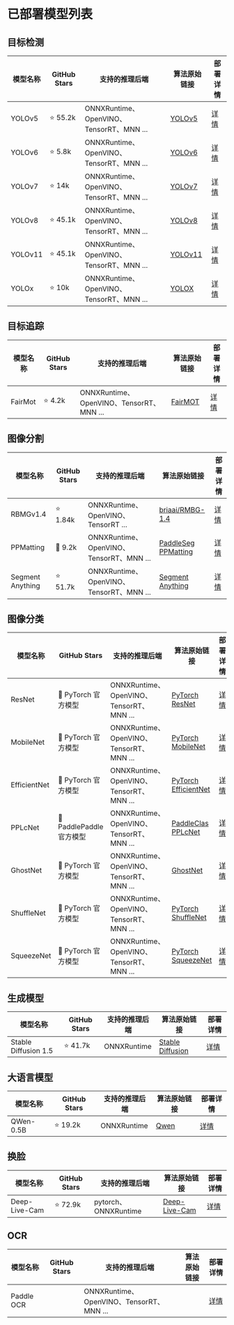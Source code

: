 # 已部署模型列表

## 目标检测

| 模型名称 | GitHub Stars | 支持的推理后端                           | 算法原始链接                                           | 部署详情                                                                             |
| -------- | ------------ | ---------------------------------------- | ------------------------------------------------------ | ------------------------------------------------------------------------------------ |
| YOLOv5   | ⭐ 55.2k     | ONNXRuntime、OpenVINO、TensorRT、MNN ... | [YOLOv5](https://github.com/ultralytics/yolov5)        | [详情](https://github.com/nndeploy/nndeploy/blob/deploy_model/demo/detect/README.md) |
| YOLOv6   | ⭐ 5.8k      | ONNXRuntime、OpenVINO、TensorRT、MNN ... | [YOLOv6](https://github.com/meituan/YOLOv6)            | [详情](https://github.com/nndeploy/nndeploy/blob/deploy_model/demo/detect/README.md) |
| YOLOv7   | ⭐ 14k       | ONNXRuntime、OpenVINO、TensorRT、MNN ... | [YOLOv7](https://github.com/WongKinYiu/yolov7)         | [详情](https://github.com/nndeploy/nndeploy/blob/deploy_model/demo/detect/README.md) |
| YOLOv8   | ⭐ 45.1k     | ONNXRuntime、OpenVINO、TensorRT、MNN ... | [YOLOv8](https://github.com/ultralytics/ultralytics)   | [详情](https://github.com/nndeploy/nndeploy/blob/deploy_model/demo/detect/README.md) |
| YOLOv11  | ⭐ 45.1k     | ONNXRuntime、OpenVINO、TensorRT、MNN ... | [YOLOv11](https://github.com/ultralytics/ultralytics)  | [详情](https://github.com/nndeploy/nndeploy/blob/deploy_model/demo/detect/README.md) |
| YOLOx    | ⭐ 10k       | ONNXRuntime、OpenVINO、TensorRT、MNN ... | [YOLOX](https://github.com/Megvii-BaseDetection/YOLOX) | [详情](https://github.com/nndeploy/nndeploy/blob/deploy_model/demo/detect/README.md) |

## 目标追踪

| 模型名称 | GitHub Stars | 支持的推理后端                           | 算法原始链接                                  | 部署详情                                                                            |
| -------- | ------------ | ---------------------------------------- | --------------------------------------------- | ----------------------------------------------------------------------------------- |
| FairMot  | ⭐ 4.2k      | ONNXRuntime、OpenVINO、TensorRT、MNN ... | [FairMOT](https://github.com/ifzhang/FairMOT) | [详情](https://github.com/nndeploy/nndeploy/blob/deploy_model/demo/track/README.md) |

## 图像分割

| 模型名称         | GitHub Stars | 支持的推理后端                           | 算法原始链接                                                                              | 部署详情                                                                              |
| ---------------- | ------------ | ---------------------------------------- | ----------------------------------------------------------------------------------------- | ------------------------------------------------------------------------------------- |
| RBMGv1.4         | ⭐ 1.84k     | ONNXRuntime、OpenVINO、TensorRT ...      | [briaai/RMBG-1.4](https://huggingface.co/briaai/RMBG-1.4)                                 | [详情](https://github.com/nndeploy/nndeploy/blob/deploy_model/demo/segment/README.md) |
| PPMatting        | 🌟 9.2k      | ONNXRuntime、OpenVINO、TensorRT、MNN ... | [PaddleSeg PPMatting](https://github.com/PaddlePaddle/PaddleSeg/tree/release/2.8/Matting) | [详情](https://github.com/nndeploy/nndeploy/blob/deploy_model/demo/matting/README.md) |
| Segment Anything | ⭐ 51.7k     | ONNXRuntime、OpenVINO、TensorRT、MNN ... | [Segment Anything](https://github.com/facebookresearch/segment-anything)                  | [详情](https://github.com/facebookresearch/segment-anything)                          |

## 图像分类

| 模型名称     | GitHub Stars             | 支持的推理后端                           | 算法原始链接                                                                                                    | 部署详情                                                                                     |
| ------------ | ------------------------ | ---------------------------------------- | --------------------------------------------------------------------------------------------------------------- | -------------------------------------------------------------------------------------------- |
| ResNet       | 🌟 PyTorch 官方模型      | ONNXRuntime、OpenVINO、TensorRT、MNN ... | [PyTorch ResNet](https://pytorch.org/vision/stable/models.html#torchvision.models.resnet18)                     | [详情](https://github.com/nndeploy/nndeploy/blob/deploy_model/demo/classification/README.md) |
| MobileNet    | 🌟 PyTorch 官方模型      | ONNXRuntime、OpenVINO、TensorRT、MNN ... | [PyTorch MobileNet](https://pytorch.org/vision/stable/models.html#torchvision.models.mobilenet_v2)              | [详情](https://github.com/nndeploy/nndeploy/blob/deploy_model/demo/classification/README.md) |
| EfficientNet | 🌟 PyTorch 官方模型      | ONNXRuntime、OpenVINO、TensorRT、MNN ... | [PyTorch EfficientNet](https://pytorch.org/vision/stable/models.html#torchvision.models.efficientnet_b0)        | [详情](https://github.com/nndeploy/nndeploy/blob/deploy_model/demo/classification/README.md) |
| PPLcNet      | 🌟 PaddlePaddle 官方模型 | ONNXRuntime、OpenVINO、TensorRT、MNN ... | [PaddleClas PPLcNet](https://github.com/PaddlePaddle/PaddleClas/blob/release/2.5/docs/zh_CN/models/PP-LCNet.md) | [详情](https://github.com/nndeploy/nndeploy/blob/deploy_model/demo/classification/README.md) |
| GhostNet     | 🌟 PyTorch 官方模型      | ONNXRuntime、OpenVINO、TensorRT、MNN ... | [GhostNet](https://github.com/huawei-noah/Efficient-AI-Backbones/tree/master/ghostnet_pytorch)                  | [详情](https://github.com/nndeploy/nndeploy/blob/deploy_model/demo/classification/README.md) |
| ShuffleNet   | 🌟 PyTorch 官方模型      | ONNXRuntime、OpenVINO、TensorRT、MNN ... | [PyTorch ShuffleNet](https://pytorch.org/vision/stable/models.html#torchvision.models.shufflenet_v2_x1_0)       | [详情](https://github.com/nndeploy/nndeploy/blob/deploy_model/demo/classification/README.md) |
| SqueezeNet   | 🌟 PyTorch 官方模型      | ONNXRuntime、OpenVINO、TensorRT、MNN ... | [PyTorch SqueezeNet](https://pytorch.org/vision/stable/models.html#torchvision.models.squeezenet1_0)            | [详情](https://github.com/nndeploy/nndeploy/blob/deploy_model/demo/classification/README.md) |

## 生成模型

| 模型名称             | GitHub Stars | 支持的推理后端 | 算法原始链接                                                        | 部署详情                                                                                       |
| -------------------- | ------------ | -------------- | ------------------------------------------------------------------- | ---------------------------------------------------------------------------------------------- |
| Stable Diffusion 1.5 | ⭐ 41.7k     | ONNXRuntime    | [Stable Diffusion](https://github.com/Stability-AI/stablediffusion) | [详情](https://github.com/nndeploy/nndeploy/blob/deploy_model/demo/stable_diffusion/README.md) |

## 大语言模型

| 模型名称  | GitHub Stars | 支持的推理后端 | 算法原始链接                           | 部署详情                                                                            |
| --------- | ------------ | -------------- | -------------------------------------- | ----------------------------------------------------------------------------------- |
| QWen-0.5B | ⭐ 19.2k     | ONNXRuntime    | [Qwen](https://github.com/QwenLM/Qwen) | [详情](https://github.com/nndeploy/nndeploy/blob/deploy_model/demo/llama/README.md) |

## 换脸

| 模型名称      | GitHub Stars | 支持的推理后端       | 算法原始链接                                                | 部署详情                                              |
| ------------- | ------------ | -------------------- | ----------------------------------------------------------- | ----------------------------------------------------- |
| Deep-Live-Cam | ⭐ 72.9k     | pytorch、ONNXRuntime | [Deep-Live-Cam](https://github.com/hacksider/Deep-Live-Cam) | [详情](https://github.com/nndeploy/nndeploy-workflow) |

## OCR

| 模型名称   | GitHub Stars | 支持的推理后端       | 算法原始链接                             | 部署详情                                              |
| ---------- | ------------ | -------------------- | ---------------------------------------- | ----------------------------------------------------- |
| Paddle OCR |              | ONNXRuntime、OpenVINO、TensorRT、MNN ... |  | [详情](https://github.com/nndeploy/nndeploy-workflow) |
